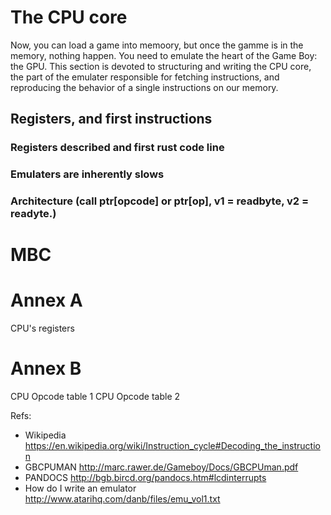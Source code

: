 The CPU core
============

Now, you can load a game into memoory, but once the gamme is in the memory,
nothing happen. You need to emulate the heart of the Game Boy:
the GPU.
This section is devoted to structuring and writing the CPU core,
the part of the emulater responsible for fetching instructions,
and reproducing the behavior of a single instructions on our memory.


Registers, and first instructions
---------------------------------

### Registers described and first rust code line


### Emulaters are inherently slows


### Architecture (call ptr[opcode] or ptr[op], v1 = readbyte, v2 = readyte.)


# MBC


# Annex A
CPU's registers
# Annex B
CPU Opcode table 1
CPU Opcode table 2

Refs:

* Wikipedia https://en.wikipedia.org/wiki/Instruction_cycle#Decoding_the_instruction
* GBCPUMAN http://marc.rawer.de/Gameboy/Docs/GBCPUman.pdf
* PANDOCS http://bgb.bircd.org/pandocs.htm#lcdinterrupts
* How do I write an emulator http://www.atarihq.com/danb/files/emu_vol1.txt
